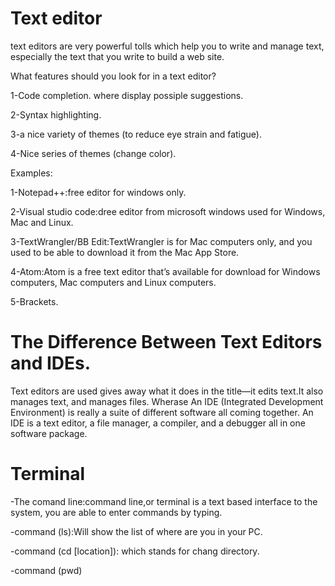 # Text editor

text editors are very powerful tolls which help you to write and manage text, especially the text that you write
to build a web site.

What features should you look for in a text editor?

1-Code completion.
where display possiple suggestions.

2-Syntax highlighting.

3-a nice variety of themes (to reduce eye strain and fatigue).

4-Nice series of themes (change color).


Examples:

1-Notepad++:free editor for windows only.

2-Visual studio code:dree editor from microsoft windows used for Windows, Mac and Linux.

3-TextWrangler/BB Edit:TextWrangler is for Mac computers only, and you used to be able to
download it from the Mac App Store.

4-Atom:Atom is a free text editor that’s available for download for Windows
computers, Mac computers and Linux computers.

5-Brackets.

# The Difference Between Text Editors and IDEs.

Text editors are used gives away what it does in the title—it edits text.It also manages text, and manages files. Wherase An IDE (Integrated Development Environment) is really a suite of different software all coming together. An IDE is a text editor, a file manager, a compiler, and a debugger all in one software package.

# Terminal
-The comand line:command line,or terminal is a text based interface to the system, you are able to enter commands by typing.

-command (ls):Will show the list of where are you in your PC.

-command (cd [location]): which stands for chang directory.

-command (pwd)




